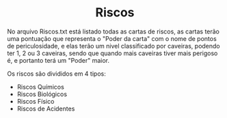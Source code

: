 <h1 align="center"> Riscos </h1>

No arquivo Riscos.txt está listado todas as cartas de riscos, as cartas terão uma pontuação que representa o "Poder da carta" com o nome de pontos de periculosidade, e elas terão um nivel classificado por caveiras, podendo ter 1, 2 ou 3 caveiras, sendo que quando mais caveiras tiver mais perigoso é, e portanto terá um "Poder" maior.

Os riscos são divididos em 4 tipos: 

- Riscos Químicos
- Riscos Biológicos
- Riscos Físico
- Riscos de Acidentes
